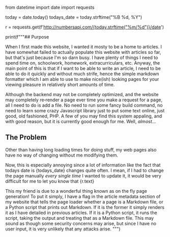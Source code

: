 from datetime import date
import requests

today = date.today()
todays_date = today.strftime("%B %d, %Y")

r = requests.get(f'http://numbersapi.com/{today.strftime("%m/%d")}/date')

print(f"""## Purpose

When I first made this website, I wanted it mosty to be a home to articles. I have somewhat failed to actually populate this website with articles so far, but that's just because I'm so darn busy. I have plenty of things I need to spend time on, schoolwork, homework, extracurriculars, etc. Anyway, the main point of this is that if I want to be able to write an article, I need to be able to do it quickly and without much strife, hence the simple markdown formatter which I am able to use to make nice(ish) looking pages for your viewing pleasure in relatively short amounts of time. 

Although the backend may not be completely optimized, and the website may completely re‑render a page ever time you make a request for a page, all I need to do is add a file. No need to run some fancy build command, no need to learn some crazy Javascript library just to put some text online, just good, old fashioned, PHP. A few of you may find this system appaling, and with good reason, but it is currently good enough for me. Well, *almost*...

## The Problem

Other than having long loading times for doing stuff, my web pages also have no way of changing without me modifying them.

Now, this is especially annoying since a lot of information like the fact that todays date is {todays_date} changes quite often. I mean, if I had to change the page manually *every single time* I wanted to update it, it would be very difficult for me to let you know that {r.text}

This my friend is due to a wonderful thing known as on the fly page generation! To put it simply, I have a flag in the article metadata section of my website that tells the page loader whether a page is a Markdown file, or a Python script that prints out Markdown. If it is the former it simply renders it as I have detailed in previous articles. If it is a Python script, it runs the script, taking the output and treating that as a Markdown file. This may sound as though some security concerns may arise, but since I have no user input, it is very unlikely that any attacks arise.
""")